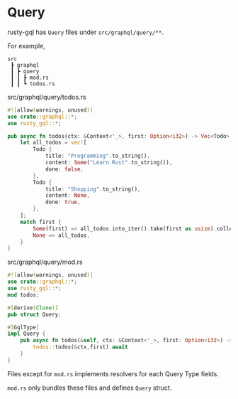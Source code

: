 # Query

rusty-gql has `Query` files under `src/graphql/query/**`.

For example,
```
src
 ┣ graphql
 ┃ ┣ query
 ┃ ┃ ┣ mod.rs
 ┃ ┃ ┗ todos.rs
 ```

src/graphql/query/todos.rs
```rust
#![allow(warnings, unused)]
use crate::graphql::*;
use rusty_gql::*;

pub async fn todos(ctx: &Context<'_>, first: Option<i32>) -> Vec<Todo> {
    let all_todos = vec![
        Todo {
            title: "Programming".to_string(),
            content: Some("Learn Rust".to_string()),
            done: false,
        },
        Todo {
            title: "Shopping".to_string(),
            content: None,
            done: true,
        },
    ];
    match first {
        Some(first) => all_todos.into_iter().take(first as usize).collect(),
        None => all_todos,
    }
}
```

src/graphql/query/mod.rs
```rust
#![allow(warnings, unused)]
use crate::graphql::*;
use rusty_gql::*;
mod todos;

#[derive(Clone)]
pub struct Query;

#[GqlType]
impl Query {
    pub async fn todos(&self, ctx: &Context<'_>, first: Option<i32>) -> Vec<Todo> {
        todos::todos(&ctx,first).await
    }
}
```

Files except for `mod.rs` implements resolvers for each Query Type fields.

`mod.rs` only bundles these files and defines `Query` struct.
